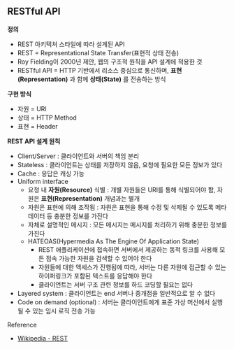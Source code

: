 ## RESTful API

**정의**

- REST 아키텍처 스타일에 따라 설계된 API
- REST = Representational State Transfer(표현적 상태 전송)
- Roy Fielding이 2000년 제안, 웹의 구조적 원칙을 API 설계에 적용한 것
- RESTful API = HTTP 기반에서 리소스 중심으로 통신하며, **표현(Representation)** 과 함께 **상태(State)** 를 전송하는 방식

**구현 방식**

- 자원 = URI
- 상태 = HTTP Method
- 표현 = Header

**REST API 설계 원칙**

- Client/Server : 클라이언트와 서버의 책임 분리
- Stateless : 클라이언트는 상태를 저장하지 않음, 요청에 필요한 모든 정보가 있다
- Cache : 응답은 캐싱 가능
- Uniform interface
  - 요청 내 **자원(Resource)** 식별 : 개별 자원들은 URI를 통해 식별되어야 함, 자원은 **표현(Representation)** 개념과는 별개
  - 자원은 표현에 의해 조작됨 : 자원은 표현을 통해 수정 및 삭제될 수 있도록 메타데이터 등 충분한 정보를 가진다
  - 자체로 설명적인 메시지 : 모든 메시지는 메시지를 처리하기 위해 충분한 정보를 가진다
  - HATEOAS(Hypermedia As The Engine Of Application State)
    - REST 애플리케이션에 접속하면 서버에서 제공하는 동적 링크를 사용해 모든 접속 가능한 자원을 검색할 수 있어야 한다
    - 자원들에 대한 액세스가 진행됨에 따라, 서버는 다른 자원에 접근할 수 있는 하이퍼링크가 포함된 텍스트를 응답해야 한다
    - 클라이언트는 서버 구조 관련 정보를 하드 코딩할 필요는 없다
- Layered system : 클라이언트는 end 서버나 중개점을 일반적으로 알 수 없다
- Code on demand (optional) : 서버는 클라이언트에게 표준 가상 머신에서 실행될 수 있는 임시 로직 전송 가능

Reference

- [Wikipedia - REST](https://en.wikipedia.org/wiki/REST)
